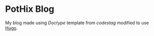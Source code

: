 PotHix Blog
===========

My blog made using _Doctype_ template from _codestag_ modified to use [Hugo](https://gohugo.io). 
